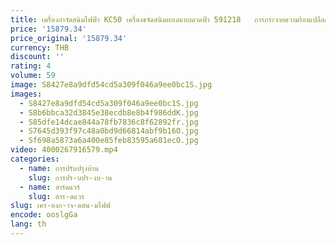 ```yaml
---
title: เครื่องกําจัดสนิมไฟฟ้า KC50 เครื่องขจัดสนิมทะเลแบบดาดฟ้า 591218   การกระจายความร้อนเปลือกอลูมิเนียม 380V กําลังสูง
price: '15879.34'
price_original: '15879.34'
currency: THB
discount: ''
rating: 4
volume: 59
image: S8427e8a9dfd54cd5a309f046a9ee0bc1S.jpg
images:
  - S8427e8a9dfd54cd5a309f046a9ee0bc1S.jpg
  - S8b6bbca32d3845e38ecdb8e8b4f986ddK.jpg
  - S85dfe14dcae844a78fb7836c8f62892fr.jpg
  - S7645d393f97c48a0bd9d66814abf9b16O.jpg
  - Sf698a5873a6a400e85feb83595a681ecO.jpg
video: 4000267916579.mp4
categories:
  - name: การปรับปรุงบ้าน
    slug: การปร-บปร-งบ-าน
  - name: ฮาร์ดแวร์
    slug: ฮาร-ดแวร
slug: เคร-องก-าจ-ดสน-มไฟฟ
encode: ooslgGa
lang: th
---
```

  